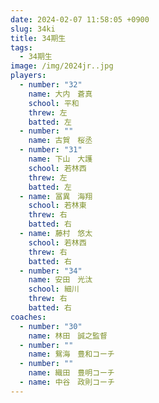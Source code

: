 ```yaml
---
date: 2024-02-07 11:58:05 +0900
slug: 34ki
title: 34期生
tags:
  - 34期生
image: /img/2024jr..jpg
players:
  - number: "32"
    name: 大内　蒼真
    school: 平和
    threw: 左
    batted: 左
  - number: ""
    name: 古賀　桜丞
  - number: "31"
    name: 下山　大護
    school: 若林西
    threw: 左
    batted: 左
  - name: 冨異　海翔
    school: 若林東
    threw: 右
    batted: 右
  - name: 藤村　悠太
    school: 若林西
    threw: 右
    batted: 右
  - number: "34"
    name: 安田　光汰
    school: 細川
    threw: 右
    batted: 右
coaches:
  - number: "30"
    name: 林田　誠之監督
  - number: ""
    name: 鴛海　豊和コーチ
  - number: ""
    name: 織田　豊明コーチ
  - name: 中谷　政則コーチ
---
```

